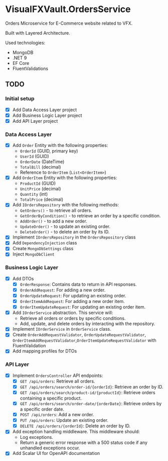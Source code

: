 # VisualFXVault.OrdersService

Orders Microservice for E-Commerce website related to VFX.

Built with Layered Architecture.

Used technologies:

- MongoDB
- .NET 9
- EF Core
- FluentValidations

## TODO

### Initial setup

- [x] Add Data Access Layer project
- [x] Add Business Logic Layer project
- [x] Add API Layer project

### Data Access Layer

- [x] Add `Order` Entity with the following properties:
  - `OrderId` (GUID, primary key)
  - `UserId` (GUID)
  - `OrderDate` (DateTime)
  - `TotalBill` (decimal)
  - Reference to `OrderItem` (`List<OrderItem>`)
- [x] Add `OrderItem` Entity with the following properties:
  - `ProductId` (GUID)
  - `UnitPrice` (decimal)
  - `Quantity` (int)
  - `TotalPrice` (decimal)
- [x] Add `IOrdersRepository` with the following methods:
  - `GetOrders()` - to retrieve all orders.
  - `GetOrderByCondition()` - to retrieve an order by a specific condition.
  - `AddOrder()` - to add a new order.
  - `UpdateOrder()` - to update an existing order.
  - `DeleteOrder()` - to delete an order by its ID.
- [x] Implement `IOrdersRepository` in the `OrdersRepository` class
- [x] Add `DependencyInjection` class
- [x] Create `MongoDbSettings` class
- [x] Inject `MongoDbClient`

### Business Logic Layer

- [x] Add DTOs
  - [x] `OrderResponse`: Contains data to return in API responses.
  - [x] `OrderAddRequest`: For adding a new order.
  - [x] `OrderUpdateRequest`: For updating an existing order.
  - [x] `OrderItemAddRequest`: For adding a new order item.
  - [x] `OrderItemUpdateRequest`: For updating an existing order item.
- [x] Add `IOrderService` abstraction. This service will:
  - Retrieve all orders or orders by specific conditions.
  - Add, update, and delete orders by interacting with the repository.
- [x] Implement `IOrderService` in `OrderService` class.
- [x] Create `OrderAddRequestValidator`, `OrderUpdateRequestValidator`, `OrderItemAddRequestValidator`,`OrderItemUpdateRequestValidator` with FluentValidation
- [x] Add mapping profiles for DTOs

### API Layer

- [x] Implement `OrdersController` API endpoints:
  - [x] `GET /api/orders`: Retrieve all orders.
  - [x] `GET /api/orders/search/order-id/{orderId}`: Retrieve an order by ID.
  - [x] `GET /api/orders/search/product-id/{productId}`: Retrieve orders containing a specific product.
  - [x] `GET /api/orders/search/order-date/{orderDate}`: Retrieve orders by a specific order date.
  - [x] `POST /api/orders`: Add a new order.
  - [x] `PUT /api/orders`: Update an existing order.
  - [x] `DELETE /api/orders/{orderId}`: Delete an order by ID.
- [x] Add exception handling middleware. This middleware should:
  - Log exceptions.
  - Return a generic error response with a 500 status code if any unhandled exceptions occur.
- [x] Add Scalar UI for OpenAPI documentation
